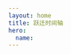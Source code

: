 ```yaml
---
layout: home
title: 跃迁时间轴
hero:
  name: 
---
```



<Timeline :WISH="WISH" :CHARACTER="CHARACTER" :WISH_TEXT=1 />

<script setup>

import { WISH } from "../.vitepress/components/hsr/wish";
import { CHARACTER } from "../.vitepress/components/hsr/characters";

import Timeline from "../.vitepress/components/Timeline.vue";
</script>
